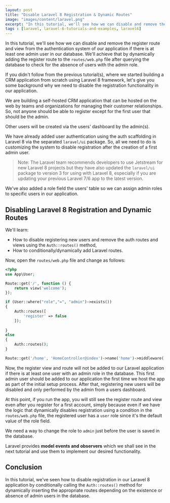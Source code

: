 ```yaml
---
layout: post
title: "Disable Laravel 8 Registration & Dynamic Routes"
image: "images/content/laravel.png"
excerpt: "In this tutorial, we'll see how we can disable and remove the register route and view from the authentication system of our application if there is at least one admin user in our database. We'll achieve that by dynamically adding the register route to the routes/web.php file after querying the database to check for the absence of users with the admin role" 
tags : [laravel, laravel-6-tutorials-and-examples, laravel6] 
---
```


In this tutorial, we'll see how we can disable and remove the register route and view from the authentication system of our application if there is at least one admin user in our database. We'll achieve that by dynamically adding the register route to the `routes/web.php` file after querying the database to check for the absence of users with the admin role. 

If you didn't follow from the previous tutorial(s), where we started building a CRM application from scratch using Laravel 8 framework, let's give you some background why we need to disable the registration functionality in our application.  

We are building a self-hosted CRM application that can be hosted on the web by teams and organizations for managing their customer relationships. So, not anyone should be able to register except for the first user that should be the admin. 

Other users will be created via the users' dashboard by the admin(s). 

We have already added user authentication using the auth scaffolding in Laravel 8 via the separated `laravel/ui` package. So, all we need to do is customizing the system to disable registration after the creation of a first admin user. 

> Note: The Laravel team recommends developers to use Jetstream for new Laravel 8 projects but they have also updated the `laravel/ui` package to version 3 for using with Laravel 8, especially if you are updating your previous Laravel 7/6 app to the latest version.


We've also added a role field the users' table so we can assign admin roles to specific users in our application.

## Disabling Laravel 8 Registration and Dynamic Routes
 
We'll learn: 

- How to disable registering new users and remove the auth routes and views using the `Auth::routes()` method,
- How to conditionally/dynamically add Laravel routes.

Now, open the `routes/web.php` file and change as follows:

```php
<?php
use App\User;

Route::get('/', function () {
    return view('welcome');
});

if (User::where("role","=", "admin")->exists())
{
    Auth::routes([
        'register' => false
    ]);
    
}
else
{
    Auth::routes();
}

Route::get('/home', 'HomeController@index')->name('home')->middleware('auth');
```

Now, the register view and route will not be added to our Laravel application if there is at least one user with an admin role in the database. This first admin user should be added to our application the first time we host the app as part of the initial setup process. After that, registering new users will be disabled and only performed by the admin from a users dashboard.

At this point, if you run the app, you will still see the register route and view even after you register for a first account, simply because even if we have the logic that dynamically disables registration using a condition in the `routes/web.php` file, the registered user has a `user` role since it's the default value of the role field. 

We need a way to change the role to `admin` just before the user is saved in the database. 

Laravel provides **model events and observers** which we shall see in the next tutorial and use them to implement our desired functionality. 

## Conclusion

In this tutorial, we've seen how to disable registration in our Laravel 8 application by conditionally calling the `Auth::routes()` method for dynamically inserting the appropriate routes depending on the existence or absence of admin users in the database. 

